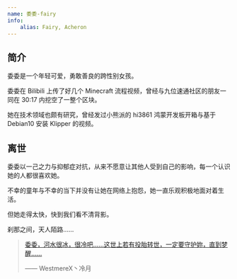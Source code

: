 ```yaml
---
name: 委委-fairy
info:
    alias: Fairy, Acheron
---
```


## 简介

委委是一个年轻可爱，勇敢善良的跨性别女孩。

委委在 Bilibili 上传了好几个 Minecraft 流程视频，曾经与九位速通社区的朋友一同在 30:17 内挖空了一整个区块。

她在技术领域也颇有研究，曾经发过小熊派的 hi3861 鸿蒙开发板开箱与基于 Debian10 安装 Klipper 的视频。

## 离世

委委以一己之力与抑郁症对抗，从来不愿意让其他人受到自己的影响，每一个认识她的人都很喜欢她。

不幸的童年与不幸的当下并没有让她在网络上抱怨，她一直乐观积极地面对着生活。

但她走得太快，快到我们看不清背影。

刹那之间，天人陌路……

> [委委，河水很冰，很冷吧……这世上若有投胎转世，一定要守护妳，直到梦醒……](https://archive.ph/I6EcL)
>
> —— WestmereX丶冷月